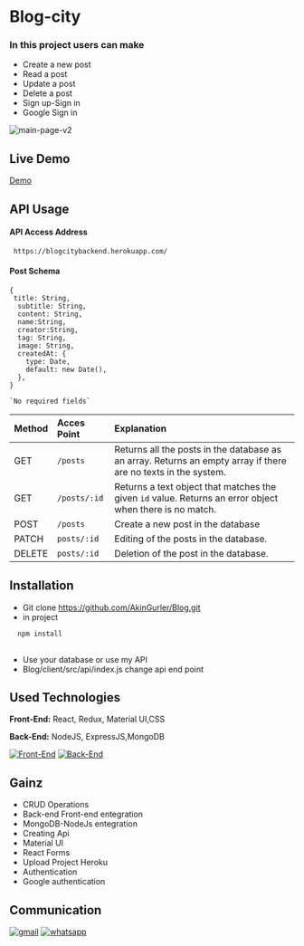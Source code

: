 # Blog-city
### In this project users can make
* Create a new post
* Read a post
* Update a post
* Delete a post
* Sign up-Sign in 
* Google Sign in

![main-page-v2](https://user-images.githubusercontent.com/99674716/189086353-fd0d9e75-fca3-4991-8fd2-672167d40dc8.png)

## Live Demo
[Demo](https://blogcityfrontend.herokuapp.com/)

## API Usage

#### API Access Address

```
 https://blogcitybackend.herokuapp.com/
```
#### Post Schema
```
{
 title: String,
  subtitle: String,
  content: String,
  name:String,
  creator:String,
  tag: String,
  image: String,
  createdAt: {
    type: Date,
    default: new Date(),
  },
}

`No required fields`
```

| Method | Acces Point     | Explanation                |
| :-------- | :------- | :------------------------- |
| GET | `/posts` |Returns all the posts in the database as an array. Returns an empty array if there are no texts in the system. |
 GET | `/posts/:id` | Returns a text object that matches the given `id` value. Returns an error object when there is no match. |
| POST| `/posts` | Create a new post in the database |
| PATCH | `posts/:id` | Editing of the posts in the database. |
| DELETE | `posts/:id` | Deletion of the post in the database. |

## Installation 

* Git clone https://github.com/AkinGurler/Blog.git
* in project
```bash 
  npm install 
  
```
* Use your database or use my API
* Blog/client/src/api/index.js change api end point

## Used Technologies
**Front-End:** React, Redux, Material UI,CSS

**Back-End:** NodeJS, ExpressJS,MongoDB


[![Front-End](https://skills.thijs.gg/icons?i=react,redux,css,materialui&theme=light)](https://skills.thijs.gg)
[![Back-End](https://skills.thijs.gg/icons?i=nodejs,expressjs,mongodb&theme=light)](https://skills.thijs.gg)

## Gainz
* CRUD Operations
* Back-end Front-end entegration
* MongoDB-NodeJs entegration
* Creating Api
* Material UI
* React Forms
* Upload Project Heroku
* Authentication 
* Google authentication

  

## Communication

[![gmail](https://user-images.githubusercontent.com/99674716/185644867-49abb98d-3901-4011-ad5f-0b2d90bf024e.png)](mailto:akingurler.b@gmail.com)
[![whatsapp](https://user-images.githubusercontent.com/99674716/185643726-5f3fb3f2-bd11-4cd1-baf4-16cd6dae9d3b.png)](http://api.whatsapp.com/send?phone=905534600027)
